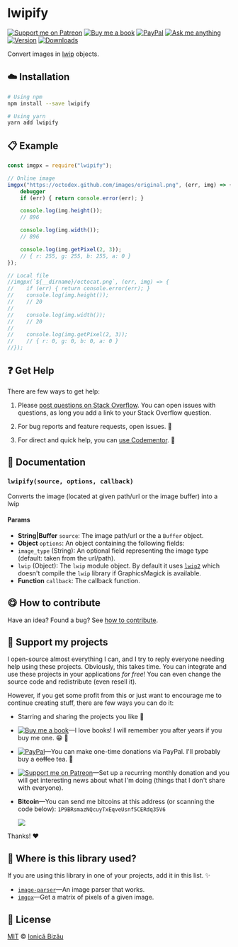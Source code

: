 <!-- Please do not edit this file. Edit the `blah` field in the `package.json` instead. If in doubt, open an issue. -->


# lwipify

 [![Support me on Patreon][badge_patreon]][patreon] [![Buy me a book][badge_amazon]][amazon] [![PayPal][badge_paypal_donate]][paypal-donations] [![Ask me anything](https://img.shields.io/badge/ask%20me-anything-1abc9c.svg)](https://github.com/IonicaBizau/ama) [![Version](https://img.shields.io/npm/v/lwipify.svg)](https://www.npmjs.com/package/lwipify) [![Downloads](https://img.shields.io/npm/dt/lwipify.svg)](https://www.npmjs.com/package/lwipify)

Convert images in [lwip](https://github.com/EyalAr/lwip) objects.

## :cloud: Installation

```sh
# Using npm
npm install --save lwipify

# Using yarn
yarn add lwipify
```


## :clipboard: Example



```js
const imgpx = require("lwipify");

// Online image
imgpx("https://octodex.github.com/images/original.png", (err, img) => {
    debugger
    if (err) { return console.error(err); }

    console.log(img.height());
    // 896

    console.log(img.width());
    // 896

    console.log(img.getPixel(2, 3));
    // { r: 255, g: 255, b: 255, a: 0 }
});

// Local file
//imgpx(`${__dirname}/octocat.png`, (err, img) => {
//    if (err) { return console.error(err); }
//    console.log(img.height());
//    // 20
//
//    console.log(img.width());
//    // 20
//
//    console.log(img.getPixel(2, 3));
//    // { r: 0, g: 0, b: 0, a: 0 }
//});
```



## :question: Get Help

There are few ways to get help:

 1. Please [post questions on Stack Overflow](https://stackoverflow.com/questions/ask). You can open issues with questions, as long you add a link to your Stack Overflow question.
 2. For bug reports and feature requests, open issues. :bug:

 3. For direct and quick help, you can [use Codementor](https://www.codementor.io/johnnyb). :rocket:



## :memo: Documentation


### `lwipify(source, options, callback)`
Converts the image (located at given path/url or the image buffer) into a lwip

#### Params

- **String|Buffer** `source`: The image path/url or the a `Buffer` object.
- **Object** `options`: An object containing the following fields:
 - `image_type` (String): An optional field representing the image type (default: taken from the url/path).
 - `lwip` (Object): The `lwip` module object. By default it uses
   [`lwip2`](https://github.com/IonicaBizau/lwip2) which doesn't
   compile the `lwip` library if GraphicsMagick is available.
- **Function** `callback`: The callback function.



## :yum: How to contribute
Have an idea? Found a bug? See [how to contribute][contributing].


## :sparkling_heart: Support my projects

I open-source almost everything I can, and I try to reply everyone needing help using these projects. Obviously,
this takes time. You can integrate and use these projects in your applications *for free*! You can even change the source code and redistribute (even resell it).

However, if you get some profit from this or just want to encourage me to continue creating stuff, there are few ways you can do it:

 - Starring and sharing the projects you like :rocket:
 - [![Buy me a book][badge_amazon]][amazon]—I love books! I will remember you after years if you buy me one. :grin: :book:
 - [![PayPal][badge_paypal]][paypal-donations]—You can make one-time donations via PayPal. I'll probably buy a ~~coffee~~ tea. :tea:
 - [![Support me on Patreon][badge_patreon]][patreon]—Set up a recurring monthly donation and you will get interesting news about what I'm doing (things that I don't share with everyone).
 - **Bitcoin**—You can send me bitcoins at this address (or scanning the code below): `1P9BRsmazNQcuyTxEqveUsnf5CERdq35V6`

    ![](https://i.imgur.com/z6OQI95.png)

Thanks! :heart:


## :dizzy: Where is this library used?
If you are using this library in one of your projects, add it in this list. :sparkles:


 - [`image-parser`](https://github.com/IonicaBizau/image-parser#readme)—An image parser that works.
 - [`imgpx`](https://github.com/IonicaBizau/imgpx#readme)—Get a matrix of pixels of a given image.

## :scroll: License

[MIT][license] © [Ionică Bizău][website]

[badge_patreon]: http://ionicabizau.github.io/badges/patreon.svg
[badge_amazon]: http://ionicabizau.github.io/badges/amazon.svg
[badge_paypal]: http://ionicabizau.github.io/badges/paypal.svg
[badge_paypal_donate]: http://ionicabizau.github.io/badges/paypal_donate.svg
[patreon]: https://www.patreon.com/ionicabizau
[amazon]: http://amzn.eu/hRo9sIZ
[paypal-donations]: https://www.paypal.com/cgi-bin/webscr?cmd=_s-xclick&hosted_button_id=RVXDDLKKLQRJW
[donate-now]: http://i.imgur.com/6cMbHOC.png

[license]: http://showalicense.com/?fullname=Ionic%C4%83%20Biz%C4%83u%20%3Cbizauionica%40gmail.com%3E%20(https%3A%2F%2Fionicabizau.net)&year=2016#license-mit
[website]: https://ionicabizau.net
[contributing]: /CONTRIBUTING.md
[docs]: /DOCUMENTATION.md
